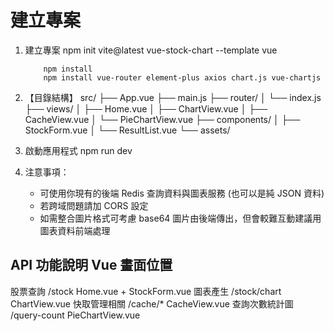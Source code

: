 # 建立專案
1. 建立專案 npm init vite@latest vue-stock-chart --template vue
    ```
        npm install
        npm install vue-router element-plus axios chart.js vue-chartjs
    ```
2. 【目錄結構】
        src/
        ├── App.vue
        ├── main.js
        ├── router/
        │   └── index.js
        ├── views/
        │   ├── Home.vue
        │   ├── ChartView.vue
        │   ├── CacheView.vue
        │   └── PieChartView.vue
        ├── components/
        │   ├── StockForm.vue
        │   └── ResultList.vue
        └── assets/

3. 啟動應用程式 npm run dev
4. 注意事項：
    - 可使用你現有的後端 Redis 查詢資料與圖表服務 (也可以是純 JSON 資料)
    - 若跨域問題請加 CORS 設定
    - 如需整合圖片格式可考慮 base64 圖片由後端傳出，但會較難互動建議用圖表資料前端處理

## API 功能說明	Vue 畫面位置
股票查詢 /stock	Home.vue + StockForm.vue
圖表產生 /stock/chart	ChartView.vue
快取管理相關 /cache/*	CacheView.vue
查詢次數統計圖 /query-count	PieChartView.vue